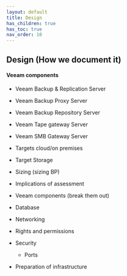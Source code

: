```yaml
---
layout: default
title: Design
has_children: true
has_toc: true
nav_order: 10
---
```


## Design (How we document it)
#### Veeam components
* Veeam Backup & Replication Server
* Veeam Backup Proxy Server
* Veeam Backup Repository Server
* Veeam Tape gateway Server
* Veeam SMB Gateway Server


* Targets cloud/on premises
* Target Storage
* Sizing (sizing BP)
* Implications of assessment
* Veeam components (break them out)
* Database
* Networking
* Rights and permissions
* Security
	* Ports
* Preparation of infrastructure
